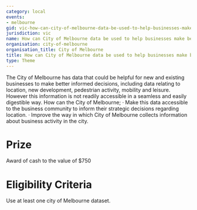 ```yaml
---
category: local
events:
- melbourne
gid: vic-how-can-city-of-melbourne-data-be-used-to-help-businesses-make-better-decisions?
jurisdiction: vic
name: How can City of Melbourne data be used to help businesses make better decisions?
organisation: city-of-melbourne
organisation_title: City of Melbourne
title: How can City of Melbourne data be used to help businesses make better decisions?
type: Theme
---
```


The City of Melbourne has data that could be helpful for new and existing businesses to make better informed decisions, including data relating to location, new development, pedestrian activity, mobility and leisure. However this information is not readily accessible in a seamless and easily digestible way.
How can the City of Melbourne;
·         Make this data accessible to the business community to inform their strategic decisions regarding location.
·         Improve the way in which City of Melbourne collects information about business activity in the city.

# Prize
Award of cash to the value of $750

# Eligibility Criteria
Use  at least one  city of Melbourne dataset.